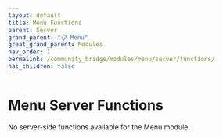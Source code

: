 ```yaml
---
layout: default
title: Menu Functions
parent: Server
grand_parent: "📋 Menu"
great_grand_parent: Modules
nav_order: 1
permalink: /community_bridge/modules/menu/server/functions/
has_children: false
---
```


# Menu Server Functions
No server-side functions available for the Menu module.
